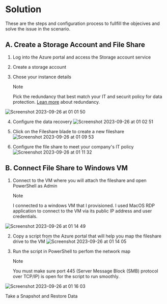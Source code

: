 # Solution

These are the steps and configuration process to fullfill the objecives and solve the issue in the scenario.

## A. Create a Storage Account and File Share
1. Log into the Azure portal and access the Storage account service
   
2. Create a storage account
   
3. Chose your instance details
   >[!NOTE]
   >Pick the redundancy that best match your IT and securit policy for data protection. [Lean more](https://learn.microsoft.com/en-us/azure/storage/common/storage-redundancy) about redundancy.
   
![Screenshot 2023-09-26 at 01 01 50](https://github.com/asarejohn001/File-Share-Snapshots-in-Azure/assets/137245223/361f5661-83a3-4c1b-871b-483365f82f73)

4. Configure the data recovery
  ![Screenshot 2023-09-26 at 01 02 51](https://github.com/asarejohn001/File-Share-Snapshots-in-Azure/assets/137245223/fd9b10e3-e975-47c9-9844-7ff2d653fcbe)

5. Click on the Fileshare blade to create a new fileshare
   ![Screenshot 2023-09-26 at 01 09 53](https://github.com/asarejohn001/File-Share-Snapshots-in-Azure/assets/137245223/be2aa910-da0b-4607-b63c-09dc9d01b7f7)
   
6. Configure the file share to meet your company's IT policy
   ![Screenshot 2023-09-26 at 01 11 32](https://github.com/asarejohn001/File-Share-Snapshots-in-Azure/assets/137245223/0769fe0a-9272-417f-8232-a60cd2c73fb6)

## B. Connect File Share to Windows VM
1. Connect to the VM where you will attach the fileshare and open PowerShell as Admin
   >[!NOTE]
   >I connected to a windows VM that I provisioned. I used MacOS RDP application to connect to the VM via its public IP address and user credentials.

![Screenshot 2023-09-26 at 01 14 49](https://github.com/asarejohn001/File-Share-Snapshots-in-Azure/assets/137245223/68899b39-ffb4-45a4-b0c3-f489d49d18fc)

2. Copy a script from the Azure portal that will help you map the fileshare drive to the VM
   ![Screenshot 2023-09-26 at 01 14 05](https://github.com/asarejohn001/File-Share-Snapshots-in-Azure/assets/137245223/1d21d381-c60a-4a8d-9a85-c9f89eeb7885)

3. Run the script in PowerShell to perfom the network map
   >[!NOTE]
   >You must make sure port 445 (Server Message Block (SMB) protocol over TCP/IP) is open for the script to run smoothly.

![Screenshot 2023-09-26 at 01 16 03](https://github.com/asarejohn001/File-Share-Snapshots-in-Azure/assets/137245223/715df379-5883-4d97-8db5-308c8b06fa55)


Take a Snapshot and Restore Data
